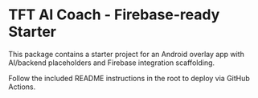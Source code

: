 # TFT AI Coach - Firebase-ready Starter

This package contains a starter project for an Android overlay app with AI/backend placeholders and Firebase integration scaffolding.

Follow the included README instructions in the root to deploy via GitHub Actions.
